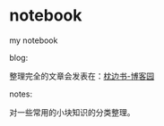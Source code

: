 # notebook
my notebook

blog: 

整理完全的文章会发表在：[枕边书-博客园](http://www.cnblogs.com/zhenbianshu/)

notes:

对一些常用的小块知识的分类整理。